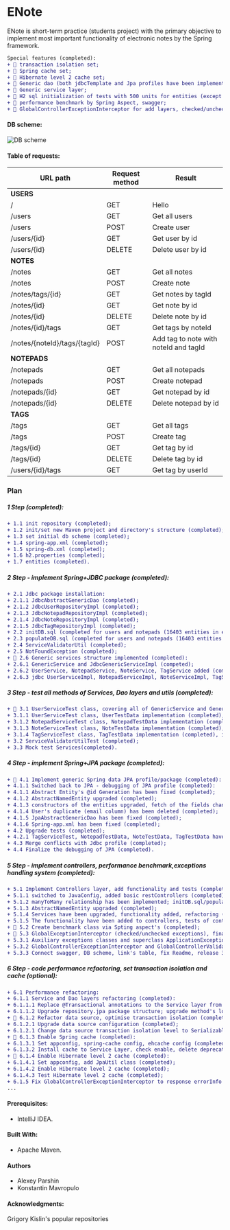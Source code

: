 ENote
=====
ENote is short-term practice (students project) with the primary objective to implement most 
important functionality of electronic notes by the Spring framework.
```diff
Special features (completed):
+ 🏹 transaction isolation set;
+ 🏹 Spring cache set;
+ 🏹 Hibernate level 2 cache set; 
+ 🏹 Generic dao (both jdbcTemplate and Jpa profiles have been implemented);
+ 🏹 Generic service layer;
+ 🏹 H2 sql initialization of tests with 500 units for entities (except auxiliary many-many table);
+ 🏹 performance benchmark by Spring Aspect, swagger;
+ 🏹 GlobalControllerExceptionInterceptor for add layers, checked/unchecked exceptions.
```

#### DB scheme:
![DB scheme](http://s1.radikale.ru/uploads/2017/12/22/992fda9cf4f8cc01c49eec3b861f9add-full.png)

#### Table of requests:
|URL path|Request method|Result|
|--------|--------------|------|
|**USERS**|
|/|GET|Hello|
|/users|GET|Get all users|
|/users|POST|Create user|
|/users/{id}|GET|Get user by id|
|/users/{id}|DELETE|Delete user by id|
|**NOTES**|
|/notes|GET|Get all notes|
|/notes|POST|Create note|
|/notes/tags/{id}|GET|Get notes by tagId|
|/notes/{id}|GET|Get note by id|
|/notes/{id}|DELETE|Delete note by id|
|/notes/{id}/tags|GET|Get tags by noteId|
|/notes/{noteId}/tags/{tagId}|POST|Add tag to note with noteId and tagId|
|**NOTEPADS**|
|/notepads|GET|Get all notepads|
|/notepads|POST|Create notepad|
|/notepads/{id}|GET|Get notepad by id|
|/notepads/{id}|DELETE|Delete notepad by id|
|**TAGS**|
|/tags|GET|Get all tags|
|/tags|POST|Create tag|
|/tags/{id}|GET|Get tag by id|
|/tags/{id}|DELETE|Delete tag by id|
|/users/{id}/tags|GET|Get tag by userId|

### Plan

##### 1 Step (completed):
```diff
+ 1.1 init repository (completed);
+ 1.2 init/set new Maven project and directory's structure (completed);
+ 1.3 set initial db scheme (completed);
+ 1.4 spring-app.xml (completed);
+ 1.5 spring-db.xml (completed);
+ 1.6 h2.properties (completed);
+ 1.7 entities (completed).
```
##### 2 Step - implement Spring+JDBC package (completed):
```diff
+ 2.1 Jdbc package installation:
+ 2.1.1 JdbcAbstractGenericDao (completed);
+ 2.1.2 JdbcUserRepositoryImpl (completed);
+ 2.1.3 JdbcNotepadRepositoryImpl (completed);
+ 2.1.4 JdbcNoteRepositoryImpl (completed);
+ 2.1.5 JdbcTagRepositoryImpl (completed);
+ 2.2 initDB.sql (completed for users and notepads (16403 entities in each));
+ 2.3 populateDB.sql (completed for users and notepads (16403 entities in each));
+ 2.4 ServiceValidatorUtil (completed);
+ 2.5 NotFoundException (completed);
+ 🏹 2.6 Generic services structure implemented (completed):
+ 2.6.1 GenericService and JdbcGenericServiceImpl (competed);
+ 2.6.2 UserService, NotepadService, NoteService, TagService added (completed);
+ 2.6.3 jdbc UserServiceImpl, NotepadServiceImpl, NoteServiceImpl, TagServiceImpl (completed).
```
##### 3 Step - test all methods of Services, Dao layers and utils (completed): 
```diff
+ 🏹 3.1 UserServiceTest class, covering all of GenericService and GenericDao methods of the service and dao levels (completed):
+ 3.1.1 UserServiceTest class, UserTestData implementation (completed), initDB.sql, populateDB.sql (completed);
+ 3.1.2 NotepadServiceTest class, NotepadTestData implementation (completed), initDB.sql, populateDB.sql (competed);
+ 3.1.3 NoteServiceTest class, NoteTestData implementation (completed), initDB.sql, populateDB.sql (competed);
+ 3.1.4 TagServiceTest class, TagTestData implementation (completed), initDB.sql, populateDB.sql (competed);
+ 3.2 ServiceValidatorUtilTest (completed);
+ 3.3 Mock test Services(completed).
```
##### 4 Step - implement Spring+JPA package (completed):
```diff
+ 🏹 4.1 Implement generic Spring data JPA profile/package (completed):
+ 4.1.1 Switched back to JPA - debugging of JPA profile (completed):
+ 4.1.1 Abstract Entity's @id Generation has been fixed (completed);
+ 4.1.2 AbstractNamedEntity upgraded (completed);
+ 4.1.3 constructors of the entities upgraded, fetch of the fields changed (completed);
+ 4.1.4 User's duplicate (email column) has been deleted (completed);
+ 4.1.5 JpaAbstractGenericDao has been fixed (completed);
+ 4.1.6 Spring-app.xml has been fixed (completed);
+ 4.2 Upgrade tests (completed);
+ 4.2.1 TagServiceTest, NotepadTestData, NoteTestData, TagTestData have been fixed (completed); 
+ 4.3 Merge conflicts with Jdbc profile (completed);
+ 4.4 Finalize the debugging of JPA (completed).
```
##### 5 Step - implement controllers, performance benchmark,exceptions handling system (completed):
```diff
+ 5.1 Implement Controllers layer, add functionality and tests (completed):
+ 5.1.1 switched to JavaConfig, added basic restControllers (completed);
+ 5.1.2 manyToMany relationship has been implemented; initDB.sql/populateDB.sql fixed (completed);
+ 5.1.3 AbstractNamedEntity upgraded (completed);
+ 5.1.4 Services have been upgraded, functionality added, refactoring (completed);
+ 5.1.5 The functionality have been added to controllers, tests of controllers (completed);
+ 🏹 5.2 Create benchmark class via Spting aspect's (completed);
+ 🏹 5.3 GlobalExceptionInterceptor (checked/unchecked exceptions), finalization (completed):
+ 5.3.1 Auxiliary exceptions classes and superclass ApplicationException (completed);
+ 5.3.2 GlobalControllerExceptionInterceptor and GlobalControllerValidatorUtil (completed);
+ 5.3.3 Connect swagger, DB scheme, link's table, fix Readme, release 3.0 (finalized).
```
##### 6 Step - code performance refactoring, set transaction isolation and cache (optional):
```diff
+ 6.1 Performance refactoring:
+ 6.1.1 Service and Dao layers refactoring (completed):
+ 6.1.1.1 Replace @Transactional annotations to the Service layer from Dao (completed); 
+ 6.1.1.2 Upgrade repository.jpa package structure; upgrade method's logic (completed); 
+ 🏹 6.1.2 Refactor data source, optimise transaction isolation (completed):
+ 6.1.2.1 Upgrade data source configuration (completed);
+ 6.1.2.1 Change data source transaction isolation level to Serializable (completed);
+ 🏹 6.1.3 Enable Spring cache (completed):
+ 6.1.3.1 Set appconfig, spring-cache config, ehcache config (completed);
+ 6.1.3.2 Install cache to Service Layer, check enable, delete deprecated service tests (competed);
+ 🏹 6.1.4 Enable Hibernate level 2 cache (completed):
+ 6.1.4.1 Set appconfig, add JpaUtil class (completed);
+ 6.1.4.2 Enable Hibernate level 2 cache (completed);
+ 6.1.4.3 Test Hibernate level 2 cache (completed);
+ 6.1.5 Fix GlobalControllerExceptionInterceptor to response errorInfo to the client (completed);
...
```
#### Prerequisites:
- IntelliJ IDEA.

#### Built With:
- Apache Maven.

#### Authors
- Alexey Parshin
- Konstantin Mavropulo

#### Acknowledgments:
Grigory Kislin's popular repositories